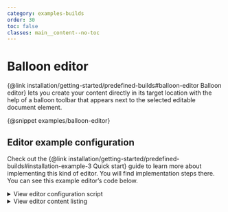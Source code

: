 ```yaml
---
category: examples-builds
order: 30
toc: false
classes: main__content--no-toc
---
```


# Balloon editor

{@link installation/getting-started/predefined-builds#balloon-editor Balloon editor} lets you create your content directly in its target location with the help of a balloon toolbar that appears next to the selected editable document element.

{@snippet examples/balloon-editor}

## Editor example configuration

Check out the {@link installation/getting-started/predefined-builds#installation-example-3 Quick start} guide to learn more about implementing this kind of editor. You will find implementation steps there. You can see this example editor’s code below.

<details>
<summary>View editor configuration script</summary>

```js

import BalloonEditor from '@ckeditor/ckeditor5-build-balloon/src/ckeditor';

BalloonEditor
	.create( document.querySelector( '#snippet-balloon-editor' ), {
		toolbar: {
			items: [
				'undo', 'redo',
				'|', 'heading',
				'|', 'bold', 'italic',
				'|', 'link', 'uploadImage', 'insertTable', 'mediaEmbed',
				'|', 'bulletedList', 'numberedList', 'outdent', 'indent'
			]
		},
		cloudServices: {
			// All predefined builds include the Easy Image feature.
			// Provide correct configuration values to use it.
			tokenUrl: 'https://example.com/cs-token-endpoint',
			uploadUrl: 'https://your-organization-id.cke-cs.com/easyimage/upload/'
			// Read more about Easy Image - https://ckeditor.com/docs/ckeditor5/latest/features/images/image-upload/easy-image.html.
			// For other image upload methods see the guide - https://ckeditor.com/docs/ckeditor5/latest/features/images/image-upload/image-upload.html.
		}
	} )
	.then( editor => {
		window.editor = editor;
	} )
	.catch( err => {
		console.error( err );
	} );

```

</details>

<details>
<summary>View editor content listing</summary>

```html
<div id="snippet-balloon-editor">
	Editor content is inserted here.
</div>

<style>
	/* Restrict the width of the editor to isolate it from the content of the guide. */
	#snippet-balloon-editor {
		margin-left: 5%;
		margin-right: 5%;
	}
</style>

```

</details>
